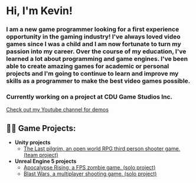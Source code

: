 <h1>Hi, I'm Kevin! </h1>
<h3>I am a new game programmer looking for a first experience opportunity in the gaming industry! I've always loved video games since I was a child and I am now fortunate to turn my passion into my career. Over the course of my education, I've learned a lot about programming and game engines. I've been able to create amazing games for academic or personal projects and I'm going to continue to learn and improve my skills as a programmer to make the best video games possible.</h3>

<h3>Currently working on a project at CDU Game Studios Inc.</h3>

[Check out my Youtube channel for demos](https://www.youtube.com/@purekatana2745)

<h2>👨‍💻 Game Projects:</h2>

- <b>Unity projects</b>
  - [The Last pilgrim, an open world RPG third person shooter game. (team project)](https://github.com/PureKatana/TheLastPilgrim)
- <b>Unreal Engine 5 projects</b>
  - [Apocalypse Rising, a FPS zombie game. (solo project)](https://github.com/PureKatana/FPSZombieGame)
  - [Blast Wars, a multiplayer shooting game. (solo project)](https://github.com/PureKatana/BlastWars)



